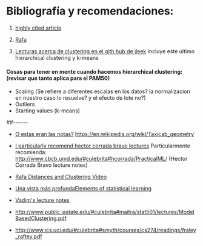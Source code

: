 # Bibliografía y recomendaciones:

1. [highly cited article](http://www.pnas.org/content/95/25/14863.full)

2. [Rafa](http://rafalab.jhsph.edu/688/lec/lecture-5-clustering.pdf)

3. [Lecturas acerca de clustering en el gith hub de jleek](https://github.com/DataScienceSpecialization/courses/blob/master/04_ExploratoryAnalysis/hierarchicalClustering/index.md)
incluye este ultimo hierarchical clustering y k-means

#### Cosas para tener en mente cuando hacemos hierarchical clustering: (revisar que tanto aplica para el PAM50)
  * Scaling (Se refiere a diferentes escalas en los datos?  la normalizacion en nuestro caso lo resuelve?  y el efecto de lote no?)
  * Outliers
  * Starting values (k-means) 
  
  
  
##------

* [O estas eran las notas?](http://jtleek.com/genstats_site/lecture_notes/01_12_Clustering.pdf)
https://en.wikipedia.org/wiki/Taxicab_geometry

* [I particularly recomend hector corrada bravo lectures](http://stat.ethz.ch/education/semesters/SS_2006/CompStat/sk-ch2.pdf)
Particularmente recomienda: http://www.cbcb.umd.edu/#culebrita#hcorrada/PracticalML/  (Hector Corrada Bravo lecture notes)

* [Rafa Distances and Clustering Video](https://www.youtube.com/watch?v=wQhVWUcXM0A)

* [Una vista más profundaElements of statistical learning](http://statweb.stanford.edu/~tibs/ElemStatLearn/)

* [Vadim's lecture notes](https://dl.dropboxusercontent.com/u/7710864/jhsph753/lectures/vadim.pdf)

* http://www.public.iastate.edu/#culebrita#maitra/stat501/lectures/ModelBasedClustering.pdf

* http://www.ics.uci.edu/#culebrita#smyth/courses/cs274/readings/fraley_raftey.pdf
